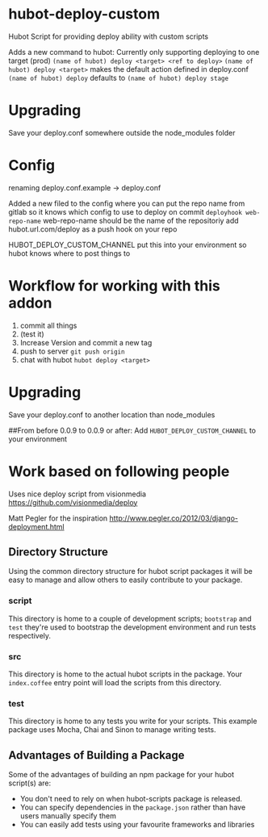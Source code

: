 hubot-deploy-custom
===================

Hubot Script for providing deploy ability with custom scripts

Adds a new command to hubot:
Currently only supporting deploying to one target (prod)
```(name of hubot) deploy <target> <ref to deploy>```
```(name of hubot) deploy <target>``` makes the default action defined in deploy.conf
```(name of hubot) deploy``` defaults to ```(name of hubot) deploy stage```


Upgrading
======

Save your deploy.conf somewhere outside the node_modules folder

Config
======

renaming deploy.conf.example -> deploy.conf 

Added a new filed to the config where you can put the repo name from gitlab so it knows which config to use to deploy on commit
```deployhook web-repo-name``` web-repo-name should be the name of the repositoriy add hubot.url.com/deploy as a push hook on your repo

HUBOT_DEPLOY_CUSTOM_CHANNEL put this into your environment so hubot knows where to post things to


Workflow for working with this addon
====================================

1. commit all things
2. (test it)
3. Increase Version and commit a new tag
4. push to server ```git push origin```
5. chat with hubot ```hubot deploy <target>```


Upgrading
====================================

Save your deploy.conf to another location than node_modules

##From before 0.0.9 to 0.0.9 or after:
Add ```HUBOT_DEPLOY_CUSTOM_CHANNEL``` to your environment



Work based on following people
==============================


Uses nice deploy script from visionmedia
https://github.com/visionmedia/deploy

Matt Pegler for the inspiration
http://www.pegler.co/2012/03/django-deployment.html



## Directory Structure

Using the common directory structure for hubot script packages it will be easy
to manage and allow others to easily contribute to your package.

### script

This directory is home to a couple of development scripts; `bootstrap` and `test`
they're used to bootstrap the development environment and run tests
respectively.

### src

This directory is home to the actual hubot scripts in the package. Your
`index.coffee` entry point will load the scripts from this directory.

### test

This directory is home to any tests you write for your scripts. This example
package uses Mocha, Chai and Sinon to manage writing tests.

## Advantages of Building a Package

Some of the advantages of building an npm package for your hubot script(s) are:

* You don't need to rely on when hubot-scripts package is released.
* You can specify dependencies in the `package.json` rather than have users
  manually specify them
* You can easily add tests using your favourite frameworks and libraries

